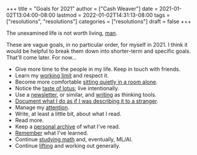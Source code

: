 +++
title = "Goals for 2021"
author = ["Cash Weaver"]
date = 2021-01-02T13:04:00-08:00
lastmod = 2022-01-02T14:31:13-08:00
tags = ["resolutions", "resolutions"]
categories = ["resolutions"]
draft = false
+++

The unexamined life is not worth living, [man](https://youtu.be/l2kN7pEME4o?t=51).

These are vague goals, in no particular order, for myself in 2021. I think it would be helpful to break them down into shorter-term and specific goals. That'll come later. For now...

-   Give more time to the people in my life. Keep in touch with friends.
-   Learn my [working limit](https://www.lesswrong.com/posts/c8EeJtqnsKyXdLtc5/how-long-can-people-usefully-work) and respect it.
-   Become more comfortable [sitting quietly in a room alone](https://news.ycombinator.com/item?id=25482927).
-   Notice the [taste of lotus](https://www.lesswrong.com/posts/KwdcMts8P8hacqwrX/noticing-the-taste-of-lotus); live intentionally.
-   Use a [newsletter](https://www.lesswrong.com/posts/TyswYDeub7mxMXCgi/the-monthly-newsletter-as-thinking-tool), or similar, and [writing](https://www.google.com/search?rlz=1CAZJXP%5FenUS900&sxsrf=ALeKk018Uxd8MrGMD408ZNQF-K2ojSC2kA%3A1609550898080&ei=MszvX8auBI73-gTq8L%5FIBg&q=writing+thinking+tool&oq=writing+thinking+tool&gs%5Flcp=CgZwc3ktYWIQDFAAWABggc0GaABwAXgAgAEAiAEAkgEAmAEAqgEHZ3dzLXdpeg&sclient=psy-ab&ved=0ahUKEwjGj5ysjPztAhWOu54KHWr4D2kQ4dUDCA4) as thinking tools.
-   [Document what I do as if I was describing it to a stranger](https://news.ycombinator.com/item?id=24259861).
-   Manage my [attention](https://www.lesswrong.com/posts/aDtzAZf3LnwYvmBP7/attention-is-your-scarcest-resource).
-   Write, at least a little bit, about what I read.
-   Read more.
-   Keep a [personal archive](http://www.zotero.org) of what I've read.
-   [Remember](https://apps.ankiweb.net/) what I've learned.
-   Continue [studying math](https://news.ycombinator.com/item?id=25595583) and, eventually, ML/AI.
-   Continue [lifting](https://docs.google.com/spreadsheets/d/1y0rATMeou3hKTt7yDgbNwvtOitZSVFEbjeZBH3AZ5Gs/edit?usp=sharing) and working out generally.
